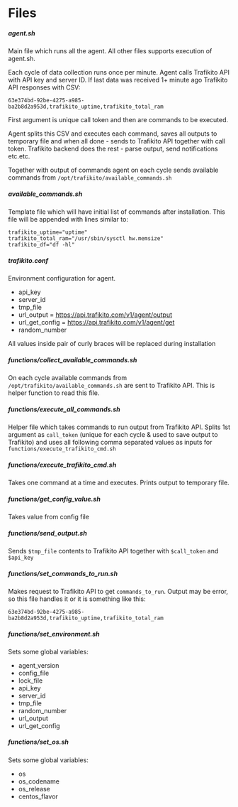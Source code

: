 # Files

##### agent.sh
Main file which runs all the agent. All other files supports execution of agent.sh.

Each cycle of data collection runs once per minute. Agent calls Trafikito API with API key
and server ID. If last data was received 1+ minute ago Trafikito API responses with CSV:

```$xslt
63e374bd-92be-4275-a985-ba2b8d2a953d,trafikito_uptime,trafikito_total_ram
```

First argument is unique call token and then are commands to be executed.

Agent splits this CSV and executes each command, saves all outputs to temporary file and when all done - sends to 
Trafikito API together with call token. Trafikito backend does the rest - parse output, send notifications etc.etc.

Together with output of commands agent on each cycle sends available commands from `/opt/trafikito/available_commands.sh`

##### available_commands.sh
Template file which will have initial list of commands after installation. This file will be appended with lines similar to:

```$xslt
trafikito_uptime="uptime"
trafikito_total_ram="/usr/sbin/sysctl hw.memsize"
trafikito_df="df -hl"
```

##### trafikito.conf
Environment configuration for agent.

- api_key
- server_id
- tmp_file
- url_output = https://api.trafikito.com/v1/agent/output
- url_get_config = https://api.trafikito.com/v1/agent/get
- random_number

All values inside pair of curly braces will be replaced during installation


##### functions/collect_available_commands.sh

On each cycle available commands from `/opt/trafikito/available_commands.sh` are sent
to Trafikito API. This is helper function to read this file.

##### functions/execute_all_commands.sh

Helper file which takes commands to run output from Trafikito API. Splits 1st argument as
`call_token` (unique for each cycle & used to save output to Trafikito) and uses all following
comma separated values as inputs for `functions/execute_trafikito_cmd.sh`

##### functions/execute_trafikito_cmd.sh

Takes one command at a time and executes. Prints output to temporary file.

##### functions/get_config_value.sh

Takes value from config file

##### functions/send_output.sh

Sends `$tmp_file` contents to Trafikito API together with `$call_token` and `$api_key` 

##### functions/set_commands_to_run.sh

Makes request to Trafikito API to get `commands_to_run`. Output may be error, so this file handles it or
it is something like this:

```$xslt
63e374bd-92be-4275-a985-ba2b8d2a953d,trafikito_uptime,trafikito_total_ram
```

##### functions/set_environment.sh

Sets some global variables:

- agent_version
- config_file
- lock_file
- api_key
- server_id
- tmp_file
- random_number
- url_output
- url_get_config

##### functions/set_os.sh

Sets some global variables:

- os
- os_codename
- os_release
- centos_flavor

